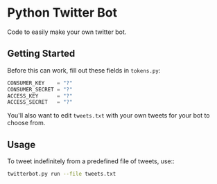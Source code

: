 # Python Twitter Bot

Code to easily make your own twitter bot.

## Getting Started
Before this can work, fill out these fields in `tokens.py`:
```python
CONSUMER_KEY    = "?"
CONSUMER_SECRET = "?"
ACCESS_KEY      = "?"
ACCESS_SECRET   = "?"
```

You'll also want to edit `tweets.txt` with your own tweets for your bot to choose from.

## Usage
To tweet indefinitely from a predefined file of tweets, use::
```bash
twitterbot.py run --file tweets.txt 
```
